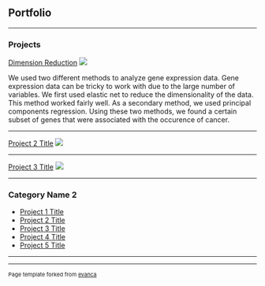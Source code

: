 ## Portfolio

---

### Projects

[Dimension Reduction](/pdf/Gene_Expression.pdf)
<img src="images/dummy_thumbnail.jpg?raw=true"/>

We used two different methods to analyze gene expression data.  Gene expression data can be tricky to work with due to the large number of variables.  We first used elastic net to reduce the dimensionality of the data.  This method worked fairly well.  As a secondary method, we used principal components regression.  Using these two methods, we found a certain subset of genes that were associated with the occurence of cancer.

---
[Project 2 Title](/pdf/sample_presentation.pdf)
<img src="images/dummy_thumbnail.jpg?raw=true"/>

---
[Project 3 Title](http://example.com/)
<img src="images/dummy_thumbnail.jpg?raw=true"/>

---

### Category Name 2

- [Project 1 Title](pdf/sample_presentation.pdf)
- [Project 2 Title](http://example.com/)
- [Project 3 Title](http://example.com/)
- [Project 4 Title](http://example.com/)
- [Project 5 Title](http://example.com/)

---




---
<p style="font-size:11px">Page template forked from <a href="https://github.com/evanca/quick-portfolio">evanca</a></p>
<!-- Remove above link if you don't want to attibute -->
